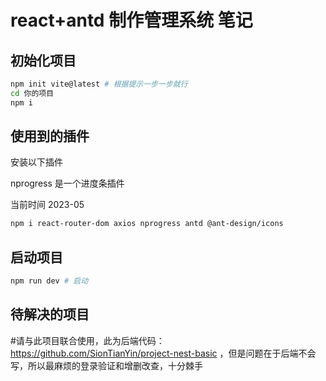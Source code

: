 # react+antd 制作管理系统 笔记

## 初始化项目

```bash
npm init vite@latest # 根据提示一步一步就行
cd 你的项目
npm i
```

## 使用到的插件

安装以下插件

nprogress 是一个进度条插件

当前时间 2023-05

```bash
npm i react-router-dom axios nprogress antd @ant-design/icons
```

## 启动项目

```bash
npm run dev # 启动
```

## 待解决的项目
#请与此项目联合使用，此为后端代码：https://github.com/SionTianYin/project-nest-basic ，但是问题在于后端不会写，所以最麻烦的登录验证和增删改查，十分棘手
